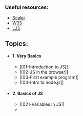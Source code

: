 
### Useful resources:

* [Scaler](https://www.scaler.com/topics/course/javascript-beginners/video/239/)
* [W3S](https://www.w3schools.com/js/)
* [LJS](https://www.learn-js.org/)

## Topics:

* #### 1. Very Basics
	* [[01-Introduction to JS]]
	* [[02-JS in the browser]]
	* [[03-First example program]]
	* [[04-Intro to node.js]]


* #### 2. Basics of JS
	* [[021-Variables in JS]]
	* 